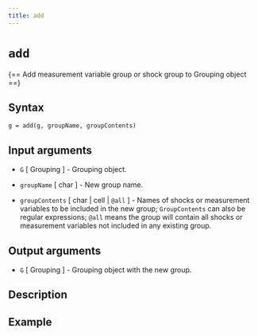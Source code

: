 ```yaml
---
title: add
---
```


# `add`

{== Add measurement variable group or shock group to Grouping object ==}


## Syntax

    g = add(g, groupName, groupContents)


## Input arguments

* `G` [ Grouping ] - Grouping object.

* `groupName` [ char ] - New group name.

* `groupContents` [ char | cell | `@all` ] - Names of shocks or
measurement variables to be included in the new group; `GroupContents`
can also be regular expressions; `@all` means the group will contain all
shocks or measurement variables not included in any existing group.


## Output arguments

* `G` [ Grouping ] - Grouping object with the new group.


## Description


## Example

